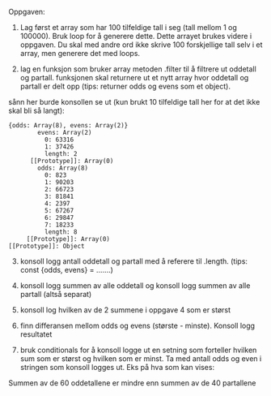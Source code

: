 
Oppgaven:
1. Lag først et array som har 100 tilfeldige tall i seg (tall mellom 1 og
   100000). Bruk loop for å generere dette. Dette arrayet brukes videre i
   oppgaven. Du skal med andre ord ikke skrive 100 forskjellige tall selv i et
   array, men generere det med loops.

2. lag en funksjon som bruker array metoden .filter til å filtrere ut oddetall
   og partall. funksjonen skal returnere ut et nytt array hvor oddetall og
   partall er delt opp (tips: returner odds og evens som et object).

sånn her burde konsollen se ut (kun brukt 10 tilfeldige tall her for at det ikke skal bli så langt):

```
{odds: Array(8), evens: Array(2)}
        evens: Array(2)
          0: 63316
          1: 37426
          length: 2
      [[Prototype]]: Array(0)
        odds: Array(8)
          0: 823
          1: 90203
          2: 66723
          3: 81841
          4: 2397
          5: 67267
          6: 29847
          7: 18233
          length: 8
     [[Prototype]]: Array(0)
[[Prototype]]: Object
```


3. konsoll logg antall oddetall og partall med å referere til .length. (tips: const {odds, evens} = .......)

4. konsoll logg summen av alle oddetall og konsoll logg summen av alle partall (altså separat)

5. konsoll log hvilken av de 2 summene i oppgave 4 som er størst

6. finn differansen mellom odds og evens (største - minste). Konsoll logg resultatet

7.  bruk conditionals for å konsoll logge ut en setning som forteller hvilken
    sum som er størst og hvilken som er minst. Ta med antall odds og even i
    stringen som konsoll logges ut. Eks på hva som kan vises:

Summen av de 60 oddetallene er mindre enn summen av de 40 partallene
